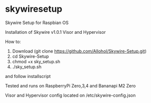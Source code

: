 # skywiresetup
Skywire Setup for Raspbian OS

Installation of Skywire v1.0.1 Visor and Hypervisor

How to:
1. Download (git clone https://github.com/Allohol/Skywire-Setup.git)
2. cd Skywire-Setup
2. chmod +x sky_setup.sh
3. ./sky_setup.sh

and follow installscript

Tested and runs on RaspberryPi Zero,3,4 and Bananapi M2 Zero

Visor and Hypervisor config located on /etc/skywire-config.json
